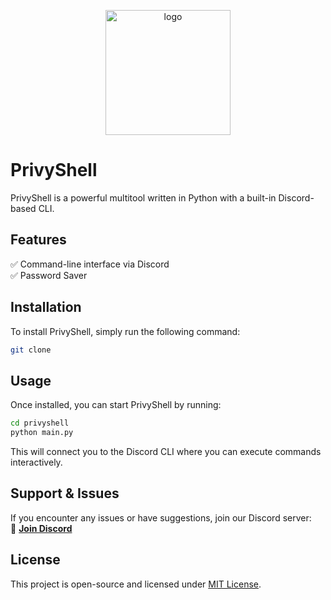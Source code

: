 <p align="center">
    <img width="200" src="https://cdn.discordapp.com/attachments/1300094976155451402/1336280808272433154/Picsart_25-01-05_13-16-49-500-removebg-preview.png?ex=67a33bfb&is=67a1ea7b&hm=599ea98769ca68161927823e5502cb11a32916292f3026279372f30fc73bb658&" alt="logo">
</p>

# **PrivyShell**  

PrivyShell is a powerful multitool written in Python with a built-in Discord-based CLI.

## **Features**  
✅ Command-line interface via Discord  
✅️ Password Saver

## **Installation**  
To install PrivyShell, simply run the following command:  

```bash
git clone 
```


## **Usage**  
Once installed, you can start PrivyShell by running:  

```bash
cd privyshell
python main.py
```

This will connect you to the Discord CLI where you can execute commands interactively.  

## **Support & Issues**  
If you encounter any issues or have suggestions, join our Discord server:  
🔗 **[Join Discord](https://discord.gg/jtejWK5MmT)**  

## **License**  
This project is open-source and licensed under [MIT License](LICENSE).  


